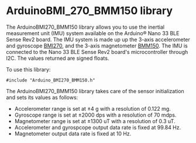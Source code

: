 # ArduinoBMI_270_BMM150 library

The ArduinoBMI270_BMM150 library allows you to use the inertial measurement unit (IMU) system available on the Arduino&reg; Nano 33 BLE Sense Rev2 board. The IMU system is made up up the 3-axis accelerometer and gyroscope [BMI270](https://www.bosch-sensortec.com/media/boschsensortec/downloads/datasheets/bst-bmi270-ds000.pdf), and the 3-axis magnetometer [BMM150](https://www.bosch-sensortec.com/media/boschsensortec/downloads/datasheets/bst-bmm150-ds001.pdf). The IMU is connected to the Nano 33 BLE Sense Rev2 board's microcontroller through I2C. The values returned are signed floats.

To use this library:

```
#include "Arduino_BMI270_BMM150.h"
```

The ArduinoBMI270_BMM150 library takes care of the sensor initialization and sets its values as follows:

- Accelerometer range is set at ±4 g with a resolution of 0.122 mg.
- Gyroscope range is set at ±2000 dps with a resolution of 70 mdps.
- Magnetometer range is set at ±1300 uT with a resolution of 0.3 uT.
- Accelerometer and gyrospcope output data rate is fixed at 99.84 Hz.
- Magnetometer output data rate is fixed at 10 Hz.